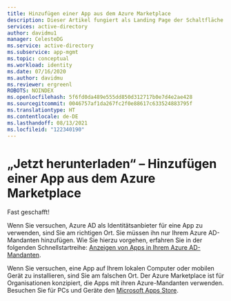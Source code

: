```yaml
---
title: Hinzufügen einer App aus dem Azure Marketplace
description: Dieser Artikel fungiert als Landing Page der Schaltfläche „Jetzt herunterladen“ im Azure Marketplace.
services: active-directory
author: davidmu1
manager: CelesteDG
ms.service: active-directory
ms.subservice: app-mgmt
ms.topic: conceptual
ms.workload: identity
ms.date: 07/16/2020
ms.author: davidmu
ms.reviewer: ergreenl
ROBOTS: NOINDEX
ms.openlocfilehash: 5f6fd0da489e555dd850d312717b0e7d4e2ae428
ms.sourcegitcommit: 0046757af1da267fc2f0e88617c633524883795f
ms.translationtype: HT
ms.contentlocale: de-DE
ms.lasthandoff: 08/13/2021
ms.locfileid: "122340190"
---
```

# <a name="get-it-now---add-an-app-from-the-azure-marketplace"></a>„Jetzt herunterladen“ – Hinzufügen einer App aus dem Azure Marketplace

Fast geschafft!

Wenn Sie versuchen, Azure AD als Identitätsanbieter für eine App zu verwenden, sind Sie am richtigen Ort. Sie müssen ihn nur Ihrem Azure AD-Mandanten hinzufügen. Wie Sie hierzu vorgehen, erfahren Sie in der folgenden Schnellstartreihe: [Anzeigen von Apps in Ihrem Azure AD-Mandanten](view-applications-portal.md).

Wenn Sie versuchen, eine App auf Ihrem lokalen Computer oder mobilen Gerät zu installieren, sind Sie am falschen Ort. Der Azure Marketplace ist für Organisationen konzipiert, die Apps mit ihren Azure-Mandanten verwenden. Besuchen Sie für PCs und Geräte den [Microsoft Apps Store](https://www.microsoft.com/store/apps).
